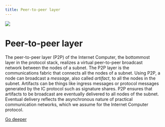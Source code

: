 ```yaml
---
title: Peer-to-peer layer
---
```


![](/img/how-it-works/peer-to-peer-p2p.600x300.jpg)

# Peer-to-peer layer

The peer-to-peer layer (P2P) of the Internet Computer, the bottommost layer in the protocol stack, realizes a virtual peer-to-peer broadcast network between the nodes of a subnet.
The P2P layer is the communications fabric that connects all the nodes of a subnet.
Using P2P, a node can broadcast a *message*, also called *artifact*, to all the nodes in the subnet.
Artifacts can be things like ingress messages or protocol messages generated by the IC protocol such as signature shares.
P2P ensures that artifacts to be broadcast are eventually delivered to all nodes of the subnet.
Eventual delivery reflects the asynchronous nature of practical communication networks, which we assume for the Internet Computer protocol.

[Go deeper](/how-it-works/peer-to-peer-p2p/)
